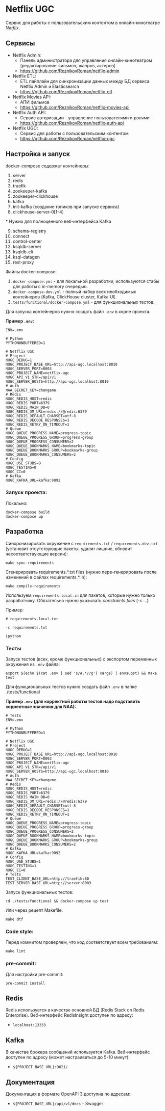 # Netflix UGC
Сервис для работы с пользовательским контентом в онлайн-кинотеатре _Netflix_.

## Сервисы
- Netflix Admin:
  - Панель администратора для управления онлайн-кинотеатром (редактирование фильмов, жанров, актеров)
  - https://github.com/ReznikovRoman/netflix-admin
- Netflix ETL:
  - ETL пайплайн для синхронизации данных между БД сервиса Netflix Admin и Elasticsearch
  - https://github.com/ReznikovRoman/netflix-etl
- Netflix Movies API:
  - АПИ фильмов
  - https://github.com/ReznikovRoman/netflix-movies-api
- Netflix Auth API:
  - Сервис авторизации - управление пользователями и ролями
  - https://github.com/ReznikovRoman/netflix-auth-api
- Netflix UGC:
  - Сервис для работы с пользовательским контентом
  - https://github.com/ReznikovRoman/netflix-ugc

## Настройка и запуск
docker-compose содержат контейнеры:
 1. server
 2. redis
 3. traefik
 4. zookeeper-kafka
 5. zookeeper-clickhouse
 6. kafka
 7. init-kafka (создание топиков при запуске сервиса)
 8. clickhouse-server-0[1-4]

\* Нужно для полноценного веб-интерфейса Kafka

 9. schema-registry
 10. connect
 11. control-center
 12. ksqldb-server
 13. ksqldb-cli
 14. ksql-datagen
 15. rest-proxy

Файлы docker-compose:
 1. `docker-compose.yml` - для локальной разработки; используются стабы для работы с in-memory очередью.
 3. `docker-compose-dev.yml` - полный набор всех необходимых контейнеров (Kafka, ClickHouse cluster, Kafka UI).
 4. `tests/functional/docker-compose.yml` - для функциональных тестов.

Для запуска контейнеров нужно создать файл `.env` в корне проекта.

**Пример `.env`:**

```dotenv
ENV=.env

# Python
PYTHONUNBUFFERED=1

# Netflix UGC
# Project
NUGC_DEBUG=1
NUGC_PROJECT_BASE_URL=http://api-ugc.localhost:8010
NUGC_SERVER_PORT=8003
NUGC_PROJECT_NAME=netflix-ugc
NUGC_API_V1_STR=/api/v1
NUGC_SERVER_HOSTS=http://api-ugc.localhost:8010
# Auth
NAA_SECRET_KEY=changeme
# Redis
NUGC_REDIS_HOST=redis
NUGC_REDIS_PORT=6379
NUGC_REDIS_MAIN_DB=0
NUGC_REDIS_OM_URL=redis://@redis:6379
NUGC_REDIS_DEFAULT_CHARSET=utf-8
NUGC_REDIS_DECODE_RESPONSES=1
NUGC_REDIS_RETRY_ON_TIMEOUT=1
# Queue
NUGC_QUEUE_PROGRESS_NAME=progress-topic
NUGC_QUEUE_PROGRESS_GROUP=progress-group
NUGC_QUEUE_PROGRESS_CONSUMERS=2
NUGC_QUEUE_BOOKMARKS_NAME=bookmarks-topic
NUGC_QUEUE_BOOKMARKS_GROUP=bookmarks-group
NUGC_QUEUE_BOOKMARKS_CONSUMERS=2
# Config
NUGC_USE_STUBS=0
NUGC_TESTING=0
NUGC_CI=0
# Kafka
NUGC_KAFKA_URL=kafka:9092
```

### Запуск проекта:

Локально:
```shell
docker-compose build
docker-compose up
```

## Разработка
Синхронизировать окружение с `requirements.txt` / `requirements.dev.txt` (установит отсутствующие пакеты, удалит лишние, обновит несоответствующие версии):
```shell
make sync-requirements
```

Сгенерировать requirements.\*.txt files (нужно пере-генерировать после изменений в файлах requirements.\*.in):
```shell
make compile-requirements
```

Используем `requirements.local.in` для пакетов, которые нужно только разработчику. Обязательно нужно указывать _constraints files_ (-c ...)

Пример:
```shell
# requirements.local.txt

-c requirements.txt

ipython
```

### Тесты
Запуск тестов (всех, кроме функциональных) с экспортом переменных окружения из `.env` файла:
```shell
export $(echo $(cat .env | sed 's/#.*//g'| xargs) | envsubst) && make test
```

Для функциональных тестов нужно создать файл `.env` в папке ./tests/functional

**Пример `.env` (для корректной работы тестов надо подставить корректные значения для NAA):**
```dotenv
# Tests
ENV=.env

# Python
PYTHONUNBUFFERED=1

# Netflix UGC
# Project
NUGC_DEBUG=1
NUGC_PROJECT_BASE_URL=http://api-ugc.localhost:8010
NUGC_SERVER_PORT=8003
NUGC_PROJECT_NAME=netflix-ugc
NUGC_API_V1_STR=/api/v1
NUGC_SERVER_HOSTS=http://api-ugc.localhost:8010
# Auth
NAA_SECRET_KEY=changeme
# Redis
NUGC_REDIS_HOST=redis
NUGC_REDIS_PORT=6379
NUGC_REDIS_MAIN_DB=0
NUGC_REDIS_OM_URL=redis://@redis:6379
NUGC_REDIS_DEFAULT_CHARSET=utf-8
NUGC_REDIS_DECODE_RESPONSES=1
NUGC_REDIS_RETRY_ON_TIMEOUT=1
# Queue
NUGC_QUEUE_PROGRESS_NAME=progress-topic
NUGC_QUEUE_PROGRESS_GROUP=progress-group
NUGC_QUEUE_PROGRESS_CONSUMERS=2
NUGC_QUEUE_BOOKMARKS_NAME=bookmarks-topic
NUGC_QUEUE_BOOKMARKS_GROUP=bookmarks-group
NUGC_QUEUE_BOOKMARKS_CONSUMERS=2
# Kafka
NUGC_KAFKA_URL=kafka:9092
# Config
NUGC_USE_STUBS=1
NUGC_TESTING=1
NUGC_CI=0
# Tests
TEST_CLIENT_BASE_URL=http://traefik:80
TEST_SERVER_BASE_URL=http://server:8003
```

Запуск функциональных тестов:
```shell
cd ./tests/functional && docker-compose up test
```

Или через рецепт Makefile:
```shell
make dtf
```

### Code style:
Перед коммитом проверяем, что код соответствует всем требованиям:

```shell
make lint
```

### pre-commit:
Для настройки pre-commit:
```shell
pre-commit install
```

## Redis
Redis используется в качестве основной БД (Redis Stack on Redis Enterprise).
Веб-интерфейс RedisInsight доступен по адресу:
- `localhost:13333`

## Kafka
В качестве брокера сообщений используется Kafka.
Веб-интерфейс доступен по адресу (может настраиваться до 5-10 минут):
- `${PROJECT_BASE_URL}:9021/`

## Документация
Документация в формате OpenAPI 3 доступна по адресам:
- `${PROJECT_BASE_URL}/api/v1/docs` - Swagger
